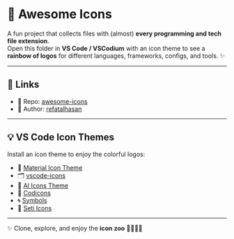 # 🎨 Awesome Icons  

A fun project that collects files with (almost) **every programming and tech file extension**.  
Open this folder in **VS Code / VSCodium** with an icon theme to see a **rainbow of logos** for different languages, frameworks, configs, and tools. ✨  

---

## 🔗 Links  
- 📂 Repo: [awesome-icons](https://github.com/refatalhasan/awesome-icons)  
- 👤 Author: [refatalhasan](https://github.com/refatalhasan)  

---

## 💡 VS Code Icon Themes  

Install an icon theme to enjoy the colorful logos:  

- 🎨 [Material Icon Theme](https://marketplace.visualstudio.com/items?itemName=PKief.material-icon-theme)  
- 🗂️ [vscode-icons](https://marketplace.visualstudio.com/items?itemName=vscode-icons-team.vscode-icons)  
- 🤖 [AI Icons Theme](https://marketplace.visualstudio.com/items?itemName=AntoineDicon.ai-icons)  
- 🔧 [Codicons](https://marketplace.visualstudio.com/items?itemName=vscode-icons-team.codicons)  
- 🌀 [Symbols](https://marketplace.visualstudio.com/items?itemName=miguelsolorio.symbols)  
- 🧩 [Seti Icons](https://marketplace.visualstudio.com/items?itemName=ws-samuel.seti-icons)  

---

✨ Clone, explore, and enjoy the **icon zoo** 🦁🐼🦊🐍

